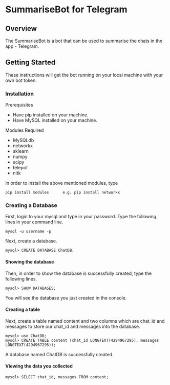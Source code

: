 # SummariseBot for Telegram

## Overview
The SummariseBot is a bot that can be used to summarise the chats in the app - Telegram.

## Getting Started
These instructions will get the bot running on your local machine with your own bot token.

### Installation
Prerequisites
* Have pip installed on your machine.
* Have MySQL installed on your machine.

Modules Required
* MySQLdb
* networkx
* sklearn
* numpy
* scipy
* telepot
* nltk

In order to install the above mentioned modules, type
```
pip install modules      e.g. pip install networkx
```
### Creating a Database

First, login to your mysql and type in your password. Type the following lines in your command line.

```
mysql -u username -p
```
Next, create a database.

```
mysql> CREATE DATABASE ChatDB;
```
#### Showing the database

Then, in order to show the database is successfully created, type the following lines.

```
mysql> SHOW DATABASES;
```
You will see the database you just created in the console.

#### Creating a table

Next, create a table named content and two columns which are chat_id and messages to store our chat_id and messages into the database.

```
mysql> use ChatDB;
mysql> CREATE TABLE content (chat_id LONGTEXT(4294967295), messages LONGTEXT(4294967295));
```

A database named ChatDB is successfully created.

#### Viewing the data you collected

```
mysql> SELECT chat_id, messages FROM content;
```


